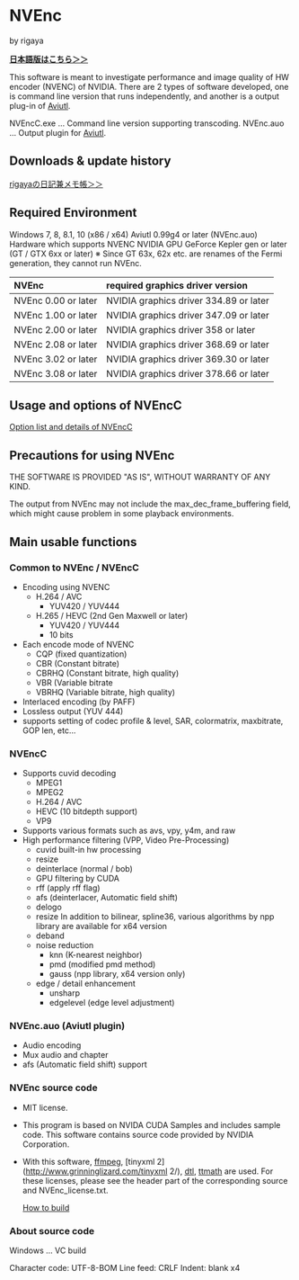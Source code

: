 
# NVEnc
by rigaya

**[日本語版はこちら＞＞](./Readme.ja.md)**

This software is meant to investigate performance and image quality of HW encoder (NVENC) of NVIDIA.
There are 2 types of software developed, one is command line version that runs independently, and another is a output plug-in of [Aviutl](http://spring-fragrance.mints.ne.jp/aviutl/).

NVEncC.exe ... Command line version supporting transcoding.
NVEnc.auo ... Output plugin for [Aviutl](http://spring-fragrance.mints.ne.jp/aviutl/).

## Downloads & update history
[rigayaの日記兼メモ帳＞＞](http://rigaya34589.blog135.fc2.com/blog-category-17.html)

## Required Environment
Windows 7, 8, 8.1, 10 (x86 / x64)
Aviutl 0.99g4 or later (NVEnc.auo)
Hardware which supports NVENC
  NVIDIA GPU GeForce Kepler gen or later (GT / GTX 6xx or later)
  ※ Since GT 63x, 62x etc. are renames of the Fermi generation, they cannot run NVEnc.

| NVEnc | required graphics driver version |
|:-------------- |:--------------------------------- |
| NVEnc 0.00 or later | NVIDIA graphics driver 334.89 or later |
| NVEnc 1.00 or later | NVIDIA graphics driver 347.09 or later |
| NVEnc 2.00 or later | NVIDIA graphics driver 358 or later |
| NVEnc 2.08 or later | NVIDIA graphics driver 368.69 or later |
| NVEnc 3.02 or later | NVIDIA graphics driver 369.30 or later |
| NVEnc 3.08 or later | NVIDIA graphics driver 378.66 or later |

## Usage and options of NVEncC
[Option list and details of NVEncC](./NVEncC_Options.en.md)

## Precautions for using NVEnc
THE SOFTWARE IS PROVIDED "AS IS", WITHOUT WARRANTY OF ANY KIND.

The output from NVEnc may not include the max_dec_frame_buffering field,
which might cause problem in some playback environments.

## Main usable functions
### Common to NVEnc / NVEncC
- Encoding using NVENC
   - H.264 / AVC
      - YUV420 / YUV444
   - H.265 / HEVC (2nd Gen Maxwell or later)
      - YUV420 / YUV444
      - 10 bits
- Each encode mode of NVENC
   - CQP (fixed quantization)
   - CBR (Constant bitrate)
   - CBRHQ (Constant bitrate, high quality)
   - VBR (Variable bitrate
   - VBRHQ (Variable bitrate, high quality)
- Interlaced encoding (by PAFF)
- Lossless output (YUV 444)
- supports setting of codec profile & level, SAR, colormatrix, maxbitrate, GOP len, etc...

### NVEncC
- Supports cuvid decoding
  - MPEG1
  - MPEG2
  - H.264 / AVC
  - HEVC (10 bitdepth support)
  - VP9
- Supports various formats such as avs, vpy, y4m, and raw
- High performance filtering (VPP, Video Pre-Processing)
  - cuvid built-in hw processing
   - resize
   - deinterlace (normal / bob)
  - GPU filtering by CUDA
   - rff (apply rff flag)
   - afs (deinterlacer, Automatic field shift)
   - delogo
   - resize
     In addition to bilinear, spline36, various algorithms by npp library are available for x64 version
   - deband
   - noise reduction
     - knn (K-nearest neighbor)
     - pmd (modified pmd method)
     - gauss (npp library, x64 version only)
  - edge / detail enhancement
    - unsharp
    - edgelevel (edge ​​level adjustment)

### NVEnc.auo (Aviutl plugin)
- Audio encoding
- Mux audio and chapter
- afs (Automatic field shift) support

### NVEnc source code
- MIT license.
- This program is based on NVIDA CUDA Samples and includes sample code.
  This software contains source code provided by NVIDIA Corporation.
- With this software,
  [ffmpeg](https://ffmpeg.org/),
  [tinyxml 2] (http://www.grinninglizard.com/tinyxml 2/),
  [dtl](https://github.com/cubicdaiya/dtl),
  [ttmath](http://www.ttmath.org/)
  are used.
  For these licenses, please see the header part of the corresponding source and NVEnc_license.txt.

  [How to build](./Build.en.md)

### About source code
Windows ... VC build

Character code: UTF-8-BOM
Line feed: CRLF
Indent: blank x4